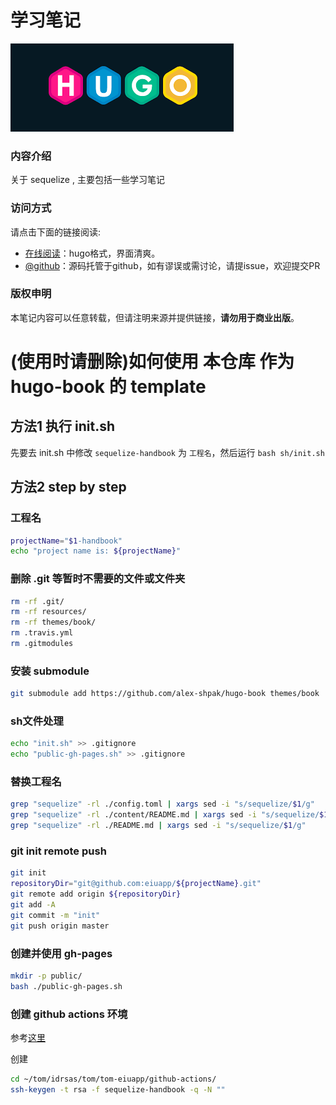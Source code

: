 # 学习笔记

![](https://raw.githubusercontent.com/eiuapp/img/master/img/hugo-logo-black.png?token=AJOUPL5RQABN75RVK4HTESK5CSI5M)

### 内容介绍

关于 sequelize , 主要包括一些学习笔记

### 访问方式

请点击下面的链接阅读:

- [在线阅读](https://eiuapp.github.io/sequelize-handbook/)：hugo格式，界面清爽。
- [@github](https://github.com/eiuapp/sequelize-handbook/)：源码托管于github，如有谬误或需讨论，请提issue，欢迎提交PR


### 版权申明

本笔记内容可以任意转载，但请注明来源并提供链接，**请勿用于商业出版**。


# (使用时请删除)如何使用 本仓库 作为 hugo-book 的 template

## 方法1 执行 init.sh

先要去 init.sh 中修改 `sequelize-handbook` 为 `工程名`，然后运行 `bash sh/init.sh`

## 方法2 step by step

### 工程名 

```bash
projectName="$1-handbook"
echo "project name is: ${projectName}"
```

### 删除 .git 等暂时不需要的文件或文件夹

```bash
rm -rf .git/
rm -rf resources/
rm -rf themes/book/
rm .travis.yml
rm .gitmodules
```

### 安装 submodule

```bash
git submodule add https://github.com/alex-shpak/hugo-book themes/book
```

### sh文件处理

```bash
echo "init.sh" >> .gitignore
echo "public-gh-pages.sh" >> .gitignore
```

### 替换工程名

```bash
grep "sequelize" -rl ./config.toml | xargs sed -i "s/sequelize/$1/g"
grep "sequelize" -rl ./content/README.md | xargs sed -i "s/sequelize/$1/g"
grep "sequelize" -rl ./README.md | xargs sed -i "s/sequelize/$1/g"
```

### git init remote push

```bash
git init
repositoryDir="git@github.com:eiuapp/${projectName}.git"
git remote add origin ${repositoryDir}
git add -A
git commit -m "init"
git push origin master
```

### 创建并使用 gh-pages

```bash
mkdir -p public/
bash ./public-gh-pages.sh
```

### 创建 github actions 环境

参考[这里](https://github.com/eiuapp/github-handbook/blob/master/content/github/actions/hugo-github-actions.md)

创建 

```bash
cd ~/tom/idrsas/tom/tom-eiuapp/github-actions/
ssh-keygen -t rsa -f sequelize-handbook -q -N ""
```



